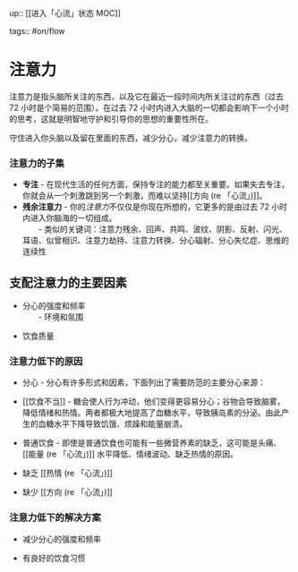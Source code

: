 up:: [[进入「心流」状态  MOC]]

tags:: #on/flow 

# 注意力

注意力是指头脑所关注的东西，以及它在最近一段时间内所关注过的东西（过去 72 小时是个简易的范围）。在过去 72 小时内进入大脑的一切都会影响下一个小时的思考，这就是明智地守护和引导你的思想的重要性所在。  

守住进入你头脑以及留在里面的东西，减少分心，减少注意力的转换。

### 注意力的子集

- **专注** - 在现代生活的任何方面，保持专注的能力都至关重要。如果失去专注，你就会从一个刺激跳到另一个刺激，而难以坚持[[方向 (re 「心流」)]]。
- **残余注意力** - 你的*注意力*不仅仅是你现在所想的，它更多的是由过去 72 小时内进入你脑海的一切组成。  
　　- 类似的关键词：注意力残余、回声、共鸣、波纹、阴影、反射、闪光、耳语、似曾相识、注意力劫持、注意力转换、分心辐射、分心失忆症、思维的连续性

## 支配注意力的主要因素

-   分心的强度和频率  
    　　- 环境和氛围
    
-   饮食质量

### 注意力低下的原因

-   分心 - 分心有许多形式和因素，下面列出了需要防范的主要分心来源：
    
-   [[饮食不当]] - 糖会使人行为冲动，他们变得更容易分心；谷物会导致脑雾，降低情绪和热情。两者都极大地提高了血糖水平，导致胰岛素的分泌。由此产生的血糖水平下降导致饥饿、烦躁和能量崩溃。
- 普通饮食 - 即使是普通饮食也可能有一些微营养素的缺乏，这可能是头痛、 [[能量 (re 「心流」)]] 水平降低、情绪波动、缺乏热情的原因。
- 缺乏 [[热情 (re 「心流」)]]
- 缺少 [[方向 (re 「心流」)]]

### 注意力低下的解决方案

-   减少分心的强度和频率
    
-   有良好的饮食习惯
